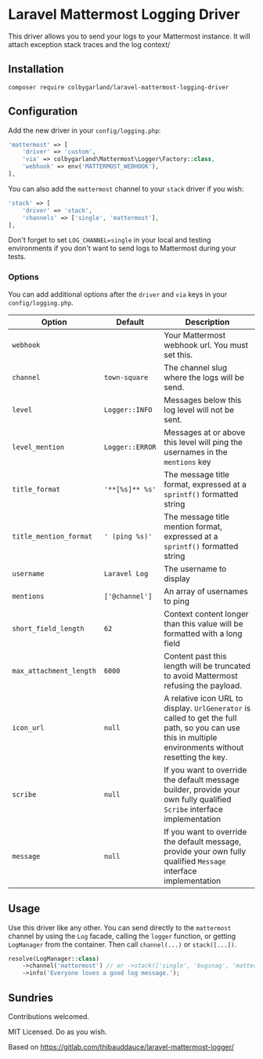# Laravel Mattermost Logging Driver

This driver allows you to send your logs to your Mattermost instance. It will attach exception stack traces and the log context/


## Installation

```
composer require colbygarland/laravel-mattermost-logging-driver
```

## Configuration

Add the new driver in your `config/logging.php`:

```php
'mattermost' => [
    'driver' => 'custom',
    'via' => colbygarland\Mattermost\Logger\Factory::class,
    'webhook' => env('MATTERMOST_WEBHOOK'),
],
```

You can also add the `mattermost` channel to your `stack` driver if you wish:

```php
'stack' => [
    'driver' => 'stack',
    'channels' => ['single', 'mattermost'],
],
```

Don't forget to set `LOG_CHANNEL=single` in your local and testing environments if you don't want to send logs to Mattermost during your tests.

### Options

You can add additional options after the `driver` and `via` keys in your `config/logging.php`.

| Option                  | Default         | Description                                                                                                                                            |
|-------------------------|-----------------|--------------------------------------------------------------------------------------------------------------------------------------------------------|
| `webhook`               |                 | Your Mattermost webhook url. You must set this.                                                                                                        |
| `channel`               | `town-square`   | The channel slug where the logs will be send.                                                                                                          |
| `level`                 | `Logger::INFO`  | Messages below this log level will not be sent.                                                                                                        |
| `level_mention`         | `Logger::ERROR` | Messages at or above this level will ping the usernames in the `mentions` key                                                                          |
| `title_format`          | `'**[%s]** %s'` | The message title format, expressed at a `sprintf()` formatted string                                                                                  |
| `title_mention_format`  | `' (ping %s)'`  | The message title mention format, expressed at a `sprintf()` formatted string                                                                          |
| `username`              | `Laravel Log`   | The username to display                                                                                                                                |
| `mentions`              | `['@channel']`  | An array of usernames to ping                                                                                                                          |
| `short_field_length`    | `62`            | Context content longer than this value will be formatted with a long field                                                                             |
| `max_attachment_length` | `6000`          | Content past this length will be truncated to avoid Mattermost refusing the payload.                                                                   |
| `icon_url`              | `null`          | A relative icon URL to display. `UrlGenerator` is called to get the full path, so you can use this in multiple environments without resetting the key. |
| `scribe`                | `null`          | If you want to override the default message builder, provide your own fully qualified `Scribe` interface implementation                                | 
| `message`               | `null`          | If you want to override the default message, provide your own fully qualified `Message` interface implementation                                       | 

## Usage

Use this driver like any other. You can send directly to the `mattermost` channel by using the `Log` facade, calling the `logger` function, or getting `LogManager` from the container. Then call `channel(...)` or `stack([...])`. 

```php
resolve(LogManager::class)
    ->channel('mattermost') // or ->stack(['single', 'bugsnag', 'mattermost'])
    ->info('Everyone loves a good log message.');
```

## Sundries

Contributions welcomed.

MIT Licensed. Do as you wish.

Based on https://gitlab.com/thibauddauce/laravel-mattermost-logger/ 
